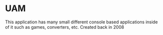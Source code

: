 # UAM
This application has many small different console based applications inside of it such as games, converters, etc. Created back in 2008
